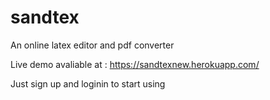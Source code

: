 # sandtex

An online latex editor and pdf converter

Live demo avaliable at : https://sandtexnew.herokuapp.com/

Just sign up and loginin to start using
